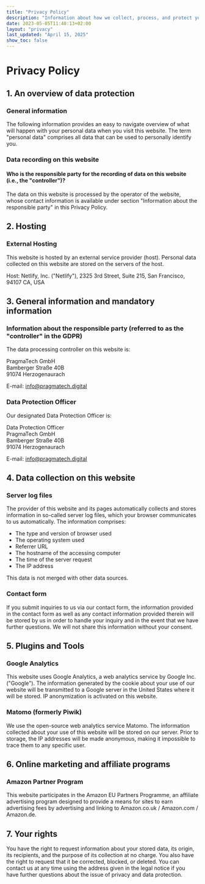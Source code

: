 ```yaml
---
title: "Privacy Policy"
description: "Information about how we collect, process, and protect your personal data"
date: 2023-05-05T11:40:13+02:00
layout: "privacy"
last_updated: "April 15, 2025"
show_toc: false
---
```


# Privacy Policy

## 1. An overview of data protection

### General information

The following information provides an easy to navigate overview of what will happen with your personal data when you visit this website. The term "personal data" comprises all data that can be used to personally identify you.

### Data recording on this website

#### Who is the responsible party for the recording of data on this website (i.e., the "controller")?

The data on this website is processed by the operator of the website, whose contact information is available under section "Information about the responsible party" in this Privacy Policy.

## 2. Hosting

### External Hosting

This website is hosted by an external service provider (host). Personal data collected on this website are stored on the servers of the host.

Host: Netlify, Inc. ("Netlify"), 2325 3rd Street, Suite 215, San Francisco, 94107 CA, USA

## 3. General information and mandatory information

### Information about the responsible party (referred to as the "controller" in the GDPR)

The data processing controller on this website is:

PragmaTech GmbH  
Bamberger Straße 40B  
91074 Herzogenaurach

E-mail: info@pragmatech.digital

### Data Protection Officer

Our designated Data Protection Officer is:

Data Protection Officer  
PragmaTech GmbH  
Bamberger Straße 40B  
91074 Herzogenaurach  

E-mail: info@pragmatech.digital

## 4. Data collection on this website

### Server log files

The provider of this website and its pages automatically collects and stores information in so-called server log files, which your browser communicates to us automatically. The information comprises:

- The type and version of browser used
- The operating system used
- Referrer URL
- The hostname of the accessing computer
- The time of the server request
- The IP address

This data is not merged with other data sources.

### Contact form

If you submit inquiries to us via our contact form, the information provided in the contact form as well as any contact information provided therein will be stored by us in order to handle your inquiry and in the event that we have further questions. We will not share this information without your consent.

## 5. Plugins and Tools

### Google Analytics

This website uses Google Analytics, a web analytics service by Google Inc. ("Google"). The information generated by the cookie about your use of our website will be transmitted to a Google server in the United States where it will be stored. IP anonymization is activated on this website.

### Matomo (formerly Piwik)

We use the open-source web analytics service Matomo. The information collected about your use of this website will be stored on our server. Prior to storage, the IP addresses will be made anonymous, making it impossible to trace them to any specific user.

## 6. Online marketing and affiliate programs

### Amazon Partner Program

This website participates in the Amazon EU Partners Programme, an affiliate advertising program designed to provide a means for sites to earn advertising fees by advertising and linking to Amazon.co.uk / Amazon.com / Amazon.de.

## 7. Your rights

You have the right to request information about your stored data, its origin, its recipients, and the purpose of its collection at no charge. You also have the right to request that it be corrected, blocked, or deleted. You can contact us at any time using the address given in the legal notice if you have further questions about the issue of privacy and data protection.